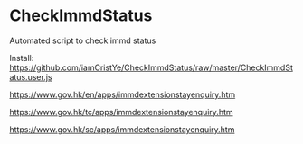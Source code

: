 # CheckImmdStatus
Automated script to check immd status

Install: https://github.com/iamCristYe/CheckImmdStatus/raw/master/CheckImmdStatus.user.js

https://www.gov.hk/en/apps/immdextensionstayenquiry.htm

https://www.gov.hk/tc/apps/immdextensionstayenquiry.htm

https://www.gov.hk/sc/apps/immdextensionstayenquiry.htm
